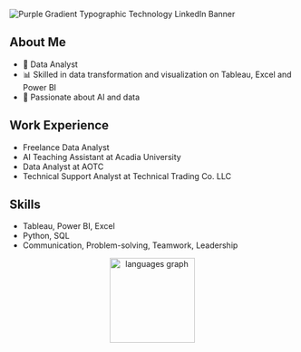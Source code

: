 
![Purple Gradient Typographic Technology LinkedIn Banner](https://github.com/Sreshta05/Sreshta05/assets/76899515/5870df0d-9380-48a4-b247-1dbf439979aa)

## About Me
- 💼 Data Analyst
- 📊 Skilled in data transformation and visualization on Tableau, Excel and Power BI
- 🤖 Passionate about AI and data

## Work Experience
- Freelance Data Analyst
- AI Teaching Assistant at Acadia University
- Data Analyst at AOTC
- Technical Support Analyst at Technical Trading Co. LLC

## Skills
- Tableau, Power BI, Excel
- Python, SQL
- Communication, Problem-solving, Teamwork, Leadership

<div align="center">
  <img src="https://github-readme-stats.vercel.app/api/top-langs?username=Sreshta05&locale=en&hide_title=false&layout=compact&card_width=320&langs_count=5&theme=dracula&hide_border=false&order=2" height="150" alt="languages graph"  />
</div>

###
<!--
**Sreshta05/Sreshta05** is a ✨ _special_ ✨ repository because its `README.md` (this file) appears on your GitHub profile.

Here are some ideas to get you started:

- 🔭 I’m currently working on ...
- 🌱 I’m currently learning ...
- 👯 I’m looking to collaborate on ...
- 🤔 I’m looking for help with ...
- 💬 Ask me about ...
- 📫 How to reach me: ...
- 😄 Pronouns: ...
- ⚡ Fun fact: ...
-->
